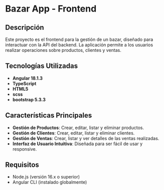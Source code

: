 # Bazar App - Frontend

## Descripción

Este proyecto es el frontend para la gestión de un bazar, diseñado para interactuar con la API del backend. La aplicación permite a los usuarios realizar operaciones sobre productos, clientes y ventas.

## Tecnologías Utilizadas

- **Angular 18.1.3**
- **TypeScript**
- **HTML5**
- **scss**
- **bootstrap 5.3.3**

## Características Principales

- **Gestión de Productos**: Crear, editar, listar y eliminar productos.
- **Gestión de Clientes**: Crear, editar, listar y eliminar clientes.
- **Gestión de Ventas**: Crear, listar y ver detalles de las ventas realizadas.
- **Interfaz de Usuario Intuitiva**: Diseñada para ser fácil de usar y responsive.

## Requisitos

- Node.js (versión 16.x o superior)
- Angular CLI (instalado globalmente)
